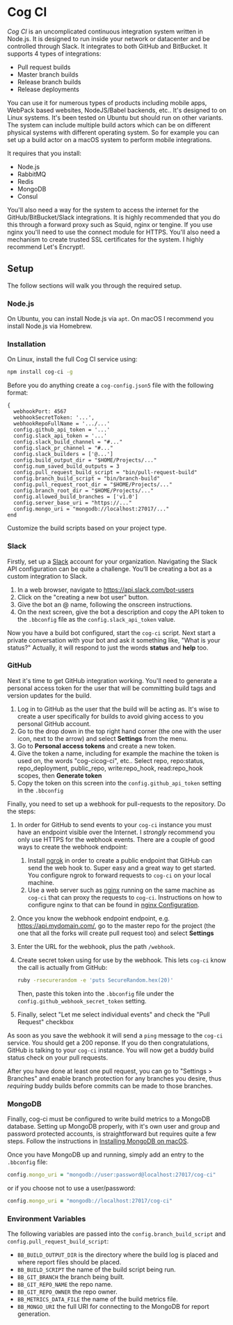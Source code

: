 # Cog CI

_Cog CI_ is an uncomplicated continuous integration system written in Node.js. It is designed to run inside your network or datacenter and be controlled through Slack. It integrates to both GitHub and BitBucket. It supports 4 types of integrations:

- Pull request builds
- Master branch builds
- Release branch builds
- Release deployments

You can use it for numerous types of products including mobile apps, WebPack based websites, NodeJS/Babel backends, etc.. It's designed to on Linux systems. It's been tested on Ubuntu but should run on other variants. The system can include multiple build actors which can be on different physical systems with different operating system. So for example you can set up a build actor on a macOS system to perform mobile integrations.

It requires that you install:

- Node.js
- RabbitMQ
- Redis
- MongoDB
- Consul

You'll also need a way for the system to access the internet for the GitHub/BitBucket/Slack integrations. It is highly recommended that you do this through a forward proxy such as Squid, nginx or tengine. If you use nginx you'll need to use the connect module for HTTPS. You'll also need a mechanism to create trusted SSL certificates for the system. I highly recommend Let's Encrypt!.

## Setup

The follow sections will walk you through the required setup.

### Node.js

On Ubuntu, you can install Node.js via `apt`. On macOS I recommend you install Node.js via Homebrew.

### Installation

On Linux, install the full Cog CI service using:

```bash
npm install cog-ci -g
```

Before you do anything create a `cog-config.json5` file with the following format:

```json5
{
  webhookPort: 4567
  webhookSecretToken: '...',
  webhookRepoFullName = '.../...'
  config.github_api_token = '...'
  config.slack_api_token = '...'
  config.slack_build_channel = "#..."
  config.slack_pr_channel = "#..."
  config.slack_builders = ['@...']
  config.build_output_dir = "$HOME/Projects/..."
  config.num_saved_build_outputs = 3
  config.pull_request_build_script = "bin/pull-request-build"
  config.branch_build_script = "bin/branch-build"
  config.pull_request_root_dir = "$HOME/Projects/..."
  config.branch_root_dir = "$HOME/Projects/..."
  config.allowed_build_branches = ['v1.0']
  config.server_base_uri = "https://..."
  config.mongo_uri = "mongodb://localhost:27017/..."
end
```

Customize the build scripts based on your project type.

### Slack

Firstly, set up a [Slack](https://slack.com) account for your organization. Navigating the Slack API configuration can be quite a challenge. You'll be creating a bot as a custom integration to Slack.

1. In a web browser, navigate to https://api.slack.com/bot-users
2. Click on the "creating a new bot user" button.
3. Give the bot an @ name, following the onscreen instructions.
4. On the next screen, give the bot a description and copy the API token to the `.bbconfig` file as the `config.slack_api_token` value.

Now you have a build bot configured, start the `cog-ci` script. Next start a private conversation with your bot and ask it something like, "What is your status?" Actually, it will respond to just the words **status** and **help** too.

### GitHub

Next it's time to get GitHub integration working. You'll need to generate a personal access token for the user that will be committing build tags and version updates for the build.

1. Log in to GitHub as the user that the build will be acting as. It's wise to create a user specifically for builds to avoid giving access to you personal GitHub account.
2. Go to the drop down in the top right hand corner (the one with the user icon, next to the arrow) and select **Settings** from the menu.
3. Go to **Personal access tokens** and create a new token.
4. Give the token a name, including for example the machine the token is used on, the words "cog-cicog-ci", etc.. Select repo, repo:status, repo_deployment, public_repo, write:repo_hook, read:repo_hook scopes, then **Generate token**
5. Copy the token on this screen into the `config.github_api_token` setting in the `.bbconfig`

Finally, you need to set up a webhook for pull-requests to the repository. Do the steps:

1. In order for GitHub to send events to your `cog-ci` instance you must have an endpoint visible over the Internet. I _strongly_ recommend you only use HTTPS for the webhook events. There are a couple of good ways to create the webhook endpoint:
   1. Install [ngrok](http://ngrok.com) in order to create a public endpoint that GitHub can send the web hook to. Super easy and a great way to get started. You configure ngrok to forward requests to `cog-ci` on your local machine.
   2. Use a web server such as [nginx](http://nginx.org) running on the same machine as `cog-ci` that can proxy the requests to `cog-ci`. Instructions on how to configure nginx to that can be found in [nginx Configuration](https://github.com/jlyonsmith/HowTo/blob/master/nginx_configuration.md).
2. Once you know the webhook endpoint endpoint, e.g. https://api.mydomain.com/, go to the master repo for the project (the one that all the forks will create pull request too) and select **Settings**
3. Enter the URL for the webhook, plus the path `/webhook`.
4. Create secret token using for use by the webhook. This lets `cog-ci` know the call is actually from GitHub:

   ```bash
   ruby -rsecurerandom -e 'puts SecureRandom.hex(20)'
   ```

   Then, paste this token into the `.bbconfig` file under the `config.github_webhook_secret_token` setting.

5. Finally, select "Let me select individual events" and check the "Pull Request" checkbox

As soon as you save the webhook it will send a `ping` message to the `cog-ci` service. You should get a 200 reponse. If you do then congratulations, GitHub is talking to your `cog-ci` instance. You will now get a buddy build status check on your pull requests.

After you have done at least one pull request, you can go to "Settings > Branches" and enable branch protection for any branches you desire, thus _requiring_ buddy builds before commits can be made to those branches.

### MongoDB

Finally, cog-ci must be configured to write build metrics to a MongoDB database. Setting up MongoDB properly, with it's own user and group and password protected accounts, is straightforward but requires quite a few steps. Follow the instructions in [Installing MongoDB on macOS](https://github.com/jlyonsmith/HowTo/blob/master/Install_MongoDB_on_macOS.md).

Once you have MongoDB up and running, simply add an entry to the `.bbconfig` file:

```ruby
config.mongo_uri = "mongodb://user:password@localhost:27017/cog-ci"
```

or if you choose not to use a user/password:

```ruby
config.mongo_uri = "mongodb://localhost:27017/cog-ci"
```

### Environment Variables

The following variables are passed into the `config.branch_build_script` and `config.pull_request_build_script`:

- `BB_BUILD_OUTPUT_DIR` is the directory where the build log is placed and where report files should be placed.
- `BB_BUILD_SCRIPT` the name of the build script being run.
- `BB_GIT_BRANCH` the branch being built.
- `BB_GIT_REPO_NAME` the repo name.
- `BB_GIT_REPO_OWNER` the repo owner.
- `BB_METRICS_DATA_FILE` the name of the build metrics file.
- `BB_MONGO_URI` the full URI for connecting to the MongoDB for report generation.
